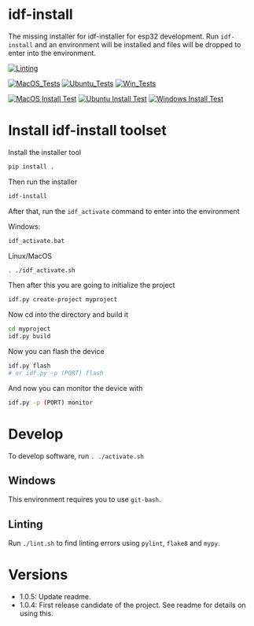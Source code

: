 # idf-install

The missing installer for idf-installer for esp32 development. Run `idf-install` and an environment will be installed and files will be dropped to enter into the environment.

[![Linting](../../actions/workflows/lint.yml/badge.svg)](../../actions/workflows/lint.yml)

[![MacOS_Tests](../../actions/workflows/push_macos.yml/badge.svg)](../../actions/workflows/push_macos.yml)
[![Ubuntu_Tests](../../actions/workflows/push_ubuntu.yml/badge.svg)](../../actions/workflows/push_ubuntu.yml)
[![Win_Tests](../../actions/workflows/push_win.yml/badge.svg)](../../actions/workflows/push_win.yml)

[![MacOS Install Test](https://github.com/zackees/idf-install/actions/workflows/macos_install.yml/badge.svg)](https://github.com/zackees/idf-install/actions/workflows/macos_install.yml)
[![Ubuntu Install Test](https://github.com/zackees/idf-install/actions/workflows/ubuntu_install.yml/badge.svg)](https://github.com/zackees/idf-install/actions/workflows/ubuntu_install.yml)
[![Windows Install Test](https://github.com/zackees/idf-install/actions/workflows/windows_install.yml/badge.svg)](https://github.com/zackees/idf-install/actions/workflows/windows_install.yml)

# Install idf-install toolset

Install the installer tool
```bash
pip install .
```

Then run the installer
```bash
idf-install
```

After that, run the `idf_activate` command to enter into the environment

Windows:
```bash
idf_activate.bat
```

Linux/MacOS
```bash
. ./idf_activate.sh
```

Then after this you are going to initialize the project

```bash
idf.py create-project myproject
```

Now cd into the directory and build it

```bash
cd myproject
idf.py build
```

Now you can flash the device

```bash
idf.py flash
# or idf.py -p (PORT) flash
```

And now you can monitor the device with

```bash
idf.py -p (PORT) monitor
```

# Develop

To develop software, run `. ./activate.sh`

## Windows

This environment requires you to use `git-bash`.

## Linting

Run `./lint.sh` to find linting errors using `pylint`, `flake8` and `mypy`.

# Versions
  * 1.0.5: Update readme.
  * 1.0.4: First release candidate of the project. See readme for details on using this.
